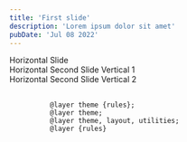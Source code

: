 ```yaml
---
title: 'First slide'
description: 'Lorem ipsum dolor sit amet'
pubDate: 'Jul 08 2022'
---
```


<div class="reveal">
  <div class="slides">
    <section>Horizontal Slide</section>
    <section>
      <section>Horizontal Second Slide Vertical 1</section>
      <section>Horizontal Second Slide Vertical 2</section>
    </section>
    <section>
      <pre>
        <code data-trim data-line-numbers>
          @layer theme {rules};
          @layer theme;
          @layer theme, layout, utilities;
          @layer {rules}
        </code>
      </pre>
    </section>
  </div>
</div>